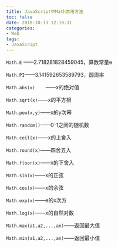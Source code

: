 ```yaml
---
title: JavaScript中Math常用方法
toc: false
date: 2018-10-13 12:19:31
categories:
- Web
tags:
- JavaScript
---
```


`Math.E`	——2.718281828459045，算数常量e

`Math.PI`——3.141592653589793，圆周率

<!-- more -->

`Math.abs(x)	`——x的绝对值

`Math.sqrt(x)`——x的平方根

`Math.pow(x,y)`——x的y次幂

`Math.random()`——0-1之间的随机数

`Math.ceil(x)`——x的上舍入

`Math.round(x)`——四舍五入

`Math.floor(x)`——x的下舍入

`Math.sin(x)`——x的正弦

`Math.cos(x)`——x的余弦

`Math.exp(x)`——e的x次方

`Math.log(x)`——x的自然对数

`Math.max(a1,a2,...,an)`——返回最大值

`Math.min(a1,a2,...,an)`——返回最小值



